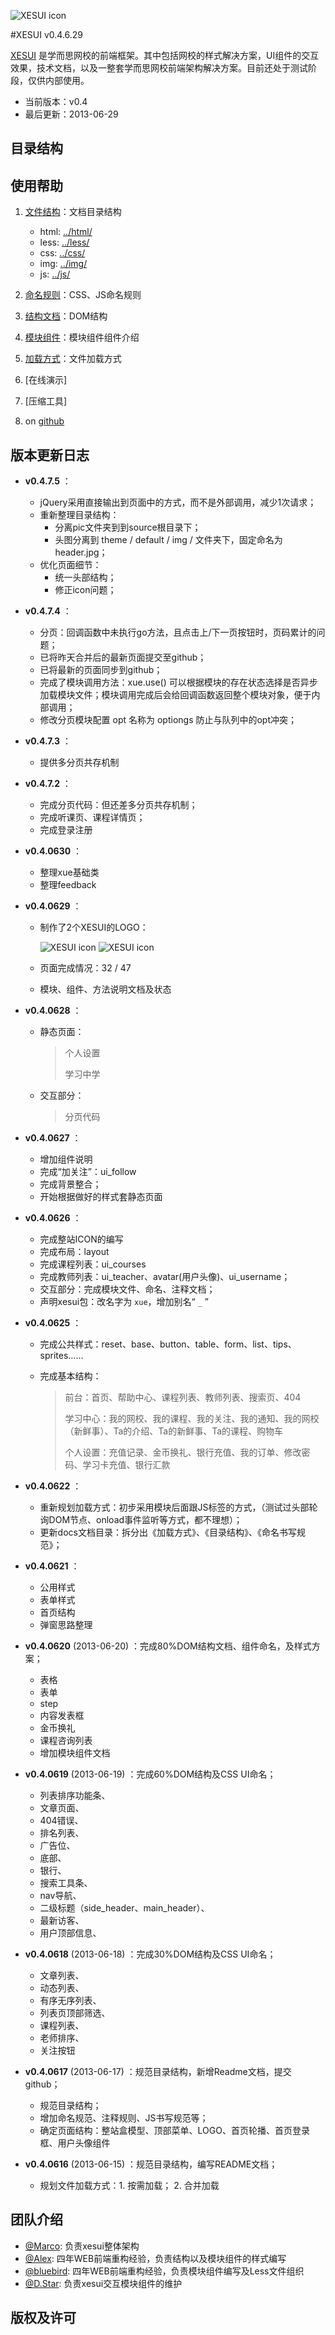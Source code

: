 ![XESUI icon](src/img/xesui_logo_100.png)

#XESUI v0.4.6.29

[XESUI](http://xesui.com/) 是学而思网校的前端框架。其中包括网校的样式解决方案，UI组件的交互效果，技术文档，以及一整套学而思网校前端架构解决方案。目前还处于测试阶段，仅供内部使用。

* 当前版本：v0.4
* 最后更新：2013-06-29


## 目录结构


## 使用帮助

1. [文件结构](docs/structures.md)：文档目录结构 
    - html: [../html/](source/html)  
    - less: [../less/](source/less) 
    - css:  [../css/](source/css)   
    - img:  [../img/](source/img)   
    - js:   [../js/](source/js)     
       
2. [命名规则](docs/nomenclature.md)：CSS、JS命名规则
3. [结构文档](docs/DOM.html)：DOM结构
4. [模块组件](docs/module.md)：模块组件组件介绍
5. [加载方式](docs/loader.md)：文件加载方式
6. [在线演示]
7. [压缩工具]
8. on [github](https://github.com/xueersi/xesui)


## 版本更新日志

* **v0.4.7.5** ：

    - jQuery采用直接输出到页面中的方式，而不是外部调用，减少1次请求；
    - 重新整理目录结构：
         - 分离pic文件夹到到source根目录下；
         - 头图分离到 theme / default / img / 文件夹下，固定命名为 header.jpg；
    - 优化页面细节：
         - 统一头部结构；
         - 修正icon问题；

* **v0.4.7.4** ：

    - 分页：回调函数中未执行go方法，且点击上/下一页按钮时，页码累计的问题；
    - 已将昨天合并后的最新页面提交至github；
    - 已将最新的页面同步到github；
    - 完成了模块调用方法：xue.use() 可以根据模块的存在状态选择是否异步加载模块文件；模块调用完成后会给回调函数返回整个模块对象，便于内部调用；
    - 修改分页模块配置 opt 名称为 optiongs 防止与队列中的opt冲突；


* **v0.4.7.3** ：

    - 提供多分页共存机制


* **v0.4.7.2** ：

    - 完成分页代码：但还差多分页共存机制；
    - 完成听课页、课程详情页；
    - 完成登录注册


* **v0.4.0630** ：

    - 整理xue基础类
    - 整理feedback


* **v0.4.0629** ：

    - 制作了2个XESUI的LOGO：
        
        ![XESUI icon](src/img/xesui_logo_100.png)
        ![XESUI icon](src/img/xesui_logo_120_100.png)
        
    - 页面完成情况：32 / 47
    - 模块、组件、方法说明文档及状态


* **v0.4.0628** ：

    - 静态页面：
    
        > 个人设置
        > 
        > 学习中学
        
    - 交互部分：
    
        > 分页代码
        > 


* **v0.4.0627** ：

    - 增加组件说明
    - 完成“加关注”：ui_follow
    - 完成背景整合；
    - 开始根据做好的样式套静态页面


* **v0.4.0626** ：

    - 完成整站ICON的编写
    - 完成布局：layout
    - 完成课程列表：ui_courses
    - 完成教师列表：ui_teacher、avatar(用户头像)、ui_username；
    - 交互部分：完成模块文件、命名、注释文档；
    - 声明xesui包：改名字为 `xue`，增加别名“ `_` ”


* **v0.4.0625** ：

    - 完成公共样式：reset、base、button、table、form、list、tips、sprites……
    - 完成基本结构：
    
        > 前台：首页、帮助中心、课程列表、教师列表、搜索页、404
        >
        > 学习中心：我的网校、我的课程、我的关注、我的通知、我的网校（新鲜事）、Ta的介绍、Ta的新鲜事、Ta的课程、购物车
        >
        > 个人设置：充值记录、金币换礼、银行充值、我的订单、修改密码、学习卡充值、银行汇款


* **v0.4.0622** ：

    - 重新规划加载方式：初步采用模块后面跟JS标签的方式，（测试过头部轮询DOM节点、onload事件监听等方式，都不理想）；
    - 更新docs文档目录：拆分出《加载方式》、《目录结构》、《命名书写规范》；


* **v0.4.0621** ：

    - 公用样式
    - 表单样式
    - 首页结构
    - 弹窗思路整理

* **v0.4.0620** (2013-06-20) ：完成80%DOM结构文档、组件命名，及样式方案；
    
    - 表格
    - 表单
    - step
    - 内容发表框
    - 金币换礼
    - 课程咨询列表
    - 增加模块组件文档
    
* **v0.4.0619** (2013-06-19) ：完成60%DOM结构及CSS UI命名；
    
    - 列表排序功能条、
    - 文章页面、
    - 404错误、
    - 排名列表、
    - 广告位、
    - 底部、
    - 银行、
    - 搜索工具条、
    - nav导航、
    - 二级标题（side_header、main_header）、
    - 最新访客、
    - 用户顶部信息、
     
* **v0.4.0618** (2013-06-18) ：完成30%DOM结构及CSS UI命名；

    - 文章列表、
    - 动态列表、
    - 有序无序列表、
    - 列表页顶部筛选、
    - 课程列表、
    - 老师排序、
    - 关注按钮
 
* **v0.4.0617** (2013-06-17) ：规范目录结构，新增Readme文档，提交github；
    
    - 规范目录结构；
    - 增加命名规范、注释规则、JS书写规范等；
    - 确定页面结构：整站盒模型、顶部菜单、LOGO、首页轮播、首页登录框、用户头像组件


* **v0.4.0616** (2013-06-15) ：规范目录结构，编写README文档；
    
    - 规划文件加载方式：1. 按需加载； 2. 合并加载


## 团队介绍

* [@Marco](http://weibo.com/wjay): 负责xesui整体架构
* [@Alex](http://weibo.com/12kbs): 四年WEB前端重构经验，负责结构以及模块组件的样式编写
* [@bluebird](http://weibo.com/u/2209651391): 四年WEB前端重构经验，负责模块组件编写及Less文件组织
* [@D.Star](http://weibo.com/u/3280573484): 负责xesui交互模块组件的维护


## 版权及许可

